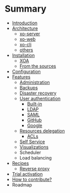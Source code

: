 # Summary

* [Introduction](README.md)
* [Architecture](architecture.md)
   * [xo-server](xo-server.md)
   * [xo-web](xo-web.md)
   * [xo-cli](xo-cli.md)
   * [others](others.md)
* [Installation](installation.md)
   * [XOA](xoa.md)
   * [From the sources](from_the_sources.md)
* [Configuration](configuration.md)
* [Features](features.md)
   * [Administration](administration.md)
   * [Backups](backups.md)
   * [Disaster recovery](disaster_recovery.md)
   * [User authentication](authentication.md)
       * [Built-in](built-in.md)
       * [LDAP](ldap.md)
       * [SAML](saml.md)
       * [GitHub](github.md)
       * [Google](google.md)
   * [Resources delegation](resources_delegation.md)
       * [ACLs](acls.md)
   * [Self Service](self_service.md)
   * [Visualizations](visualizations.md)
   * Scheduler
   * Load balancing
* [Recipes](recipes.md)
   * [Reverse proxy](reverse_proxy.md)
* [Trial activation](trial_activation.md)
* [How to contribute?](how_to_contribute.md)
* Roadmap

